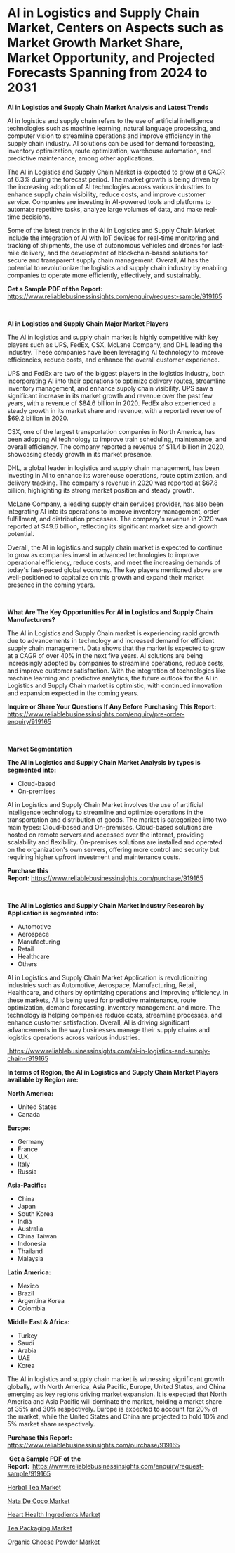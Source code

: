 <p><h1>AI in Logistics and Supply Chain Market, Centers on Aspects such as Market Growth Market Share, Market Opportunity, and Projected Forecasts Spanning from 2024 to 2031</h1></p><p><strong>AI in Logistics and Supply Chain Market Analysis and Latest Trends</strong></p>
<p><p>AI in logistics and supply chain refers to the use of artificial intelligence technologies such as machine learning, natural language processing, and computer vision to streamline operations and improve efficiency in the supply chain industry. AI solutions can be used for demand forecasting, inventory optimization, route optimization, warehouse automation, and predictive maintenance, among other applications.</p><p>The AI in Logistics and Supply Chain Market is expected to grow at a CAGR of 6.3% during the forecast period. The market growth is being driven by the increasing adoption of AI technologies across various industries to enhance supply chain visibility, reduce costs, and improve customer service. Companies are investing in AI-powered tools and platforms to automate repetitive tasks, analyze large volumes of data, and make real-time decisions.</p><p>Some of the latest trends in the AI in Logistics and Supply Chain Market include the integration of AI with IoT devices for real-time monitoring and tracking of shipments, the use of autonomous vehicles and drones for last-mile delivery, and the development of blockchain-based solutions for secure and transparent supply chain management. Overall, AI has the potential to revolutionize the logistics and supply chain industry by enabling companies to operate more efficiently, effectively, and sustainably.</p></p>
<p><strong>Get a Sample PDF of the Report:&nbsp;</strong> <a href="https://www.reliablebusinessinsights.com/enquiry/request-sample/919165">https://www.reliablebusinessinsights.com/enquiry/request-sample/919165</a></p>
<p>&nbsp;</p>
<p><strong>AI in Logistics and Supply Chain Major Market Players</strong></p>
<p><p>The AI in logistics and supply chain market is highly competitive with key players such as UPS, FedEx, CSX, McLane Company, and DHL leading the industry. These companies have been leveraging AI technology to improve efficiencies, reduce costs, and enhance the overall customer experience.</p><p>UPS and FedEx are two of the biggest players in the logistics industry, both incorporating AI into their operations to optimize delivery routes, streamline inventory management, and enhance supply chain visibility. UPS saw a significant increase in its market growth and revenue over the past few years, with a revenue of $84.6 billion in 2020. FedEx also experienced a steady growth in its market share and revenue, with a reported revenue of $69.2 billion in 2020.</p><p>CSX, one of the largest transportation companies in North America, has been adopting AI technology to improve train scheduling, maintenance, and overall efficiency. The company reported a revenue of $11.4 billion in 2020, showcasing steady growth in its market presence.</p><p>DHL, a global leader in logistics and supply chain management, has been investing in AI to enhance its warehouse operations, route optimization, and delivery tracking. The company's revenue in 2020 was reported at $67.8 billion, highlighting its strong market position and steady growth.</p><p>McLane Company, a leading supply chain services provider, has also been integrating AI into its operations to improve inventory management, order fulfillment, and distribution processes. The company's revenue in 2020 was reported at $49.6 billion, reflecting its significant market size and growth potential.</p><p>Overall, the AI in logistics and supply chain market is expected to continue to grow as companies invest in advanced technologies to improve operational efficiency, reduce costs, and meet the increasing demands of today's fast-paced global economy. The key players mentioned above are well-positioned to capitalize on this growth and expand their market presence in the coming years.</p></p>
<p>&nbsp;</p>
<p><strong>What Are The Key Opportunities For AI in Logistics and Supply Chain Manufacturers?</strong></p>
<p><p>The AI in Logistics and Supply Chain market is experiencing rapid growth due to advancements in technology and increased demand for efficient supply chain management. Data shows that the market is expected to grow at a CAGR of over 40% in the next five years. AI solutions are being increasingly adopted by companies to streamline operations, reduce costs, and improve customer satisfaction. With the integration of technologies like machine learning and predictive analytics, the future outlook for the AI in Logistics and Supply Chain market is optimistic, with continued innovation and expansion expected in the coming years.</p></p>
<p><strong>Inquire or Share Your Questions If Any Before Purchasing This Report:</strong> <a href="https://www.reliablebusinessinsights.com/enquiry/pre-order-enquiry/919165">https://www.reliablebusinessinsights.com/enquiry/pre-order-enquiry/919165</a></p>
<p>&nbsp;</p>
<p><strong>Market Segmentation</strong></p>
<p><strong>The AI in Logistics and Supply Chain Market Analysis by types is segmented into:</strong></p>
<p><ul><li>Cloud-based</li><li>On-premises</li></ul></p>
<p><p>AI in Logistics and Supply Chain Market involves the use of artificial intelligence technology to streamline and optimize operations in the transportation and distribution of goods. The market is categorized into two main types: Cloud-based and On-premises. Cloud-based solutions are hosted on remote servers and accessed over the internet, providing scalability and flexibility. On-premises solutions are installed and operated on the organization's own servers, offering more control and security but requiring higher upfront investment and maintenance costs.</p></p>
<p><strong>Purchase this Report:&nbsp;</strong><a href="https://www.reliablebusinessinsights.com/purchase/919165">https://www.reliablebusinessinsights.com/purchase/919165</a></p>
<p>&nbsp;</p>
<p><strong>The AI in Logistics and Supply Chain Market Industry Research by Application is segmented into:</strong></p>
<p><ul><li>Automotive</li><li>Aerospace</li><li>Manufacturing</li><li>Retail</li><li>Healthcare</li><li>Others</li></ul></p>
<p><p>AI in Logistics and Supply Chain Market Application is revolutionizing industries such as Automotive, Aerospace, Manufacturing, Retail, Healthcare, and others by optimizing operations and improving efficiency. In these markets, AI is being used for predictive maintenance, route optimization, demand forecasting, inventory management, and more. The technology is helping companies reduce costs, streamline processes, and enhance customer satisfaction. Overall, AI is driving significant advancements in the way businesses manage their supply chains and logistics operations across various industries.</p></p>
<p><a href="https://www.reliablebusinessinsights.com/ai-in-logistics-and-supply-chain-r919165">&nbsp;https://www.reliablebusinessinsights.com/ai-in-logistics-and-supply-chain-r919165</a></p>
<p><strong>In terms of Region, the AI in Logistics and Supply Chain Market Players available by Region are:</strong></p>
<p>
    <p> <strong> North America: </strong>
        <ul>
            <li>United States</li>
            <li>Canada</li>
        </ul>
        </p> 
    <p> <strong> Europe: </strong>
        <ul>
            <li>Germany</li>
            <li>France</li>
            <li>U.K.</li>
            <li>Italy</li>
            <li>Russia</li>
        </ul>
        </p> 
    <p> <strong> Asia-Pacific: </strong>
        <ul>
            <li>China</li>
            <li>Japan</li>
            <li>South Korea</li>
            <li>India</li>
            <li>Australia</li>
            <li>China Taiwan</li>
            <li>Indonesia</li>
            <li>Thailand</li>
            <li>Malaysia</li>
        </ul>
        </p> 
    <p> <strong> Latin America: </strong>
        <ul>
            <li>Mexico</li>
            <li>Brazil</li>
            <li>Argentina Korea</li>
            <li>Colombia</li>
        </ul>
        </p> 
    <p> <strong> Middle East & Africa: </strong>
        <ul>
            <li>Turkey</li>
            <li>Saudi</li>
            <li>Arabia</li>
            <li>UAE</li>
            <li>Korea</li>
        </ul>
    </p>
    </p>
<p><p>The AI in logistics and supply chain market is witnessing significant growth globally, with North America, Asia Pacific, Europe, United States, and China emerging as key regions driving market expansion. It is expected that North America and Asia Pacific will dominate the market, holding a market share of 35% and 30% respectively. Europe is expected to account for 20% of the market, while the United States and China are projected to hold 10% and 5% market share respectively.</p></p>
<p><strong>Purchase this Report: </strong><a href="https://www.reliablebusinessinsights.com/purchase/919165">https://www.reliablebusinessinsights.com/purchase/919165</a></p>
<p>&nbsp;<strong>Get a Sample PDF of the Report:&nbsp;&nbsp;</strong><a href="https://www.reliablebusinessinsights.com/enquiry/request-sample/919165">https://www.reliablebusinessinsights.com/enquiry/request-sample/919165</a></p>
<p><strong></strong></p>
<p><p><a href="https://medium.com/@hakielkafi_83796/exploring-herbal-tea-market-dynamics-global-trends-and-future-growth-prospects-2024-2031-6572c940fd36">Herbal Tea Market</a></p><p><a href="https://medium.com/@cpierre31945/nata-de-coco-market-size-growth-and-industry-analysis-by-market-segmentation-and-regional-75d7bf0bc9a6">Nata De Coco Market</a></p><p><a href="https://medium.com/@rontaybrewer02024/heart-health-ingredients-market-investigation-industry-evolution-and-forecast-till-2031-ec33aff44a2d">Heart Health Ingredients Market</a></p><p><a href="https://medium.com/@polesdua.1/tea-packaging-market-global-market-insights-and-sales-trends-2024-to-2031-0f61e2feacda">Tea Packaging Market</a></p><p><a href="https://medium.com/@sura.dutkadut/organic-cheese-powder-market-a-global-and-regional-analysis-2024-2031-7501ca534738">Organic Cheese Powder Market</a></p></p>